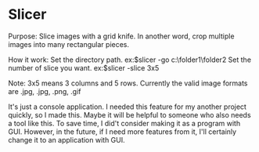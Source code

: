 Slicer
======

Purpose:
Slice images with a grid knife. In another word, crop multiple images into many rectangular pieces.

How it work:
Set the directory path. ex:$slicer -go c:\folder1\folder2
Set the number of slice you want. ex:$slicer -slice 3x5

Note:
3x5 means 3 columns and 5 rows.
Currently the valid image formats are .jpg, .jpg, .png, .gif

It's just a console application. I needed this feature for my another project quickly, so I made this. Maybe it will be helpful to someone who also needs a tool like this. To save time, I did't consider making it as a program with GUI. However, in the future, if I need more features from it, I'll certainly change it to an application with GUI.


